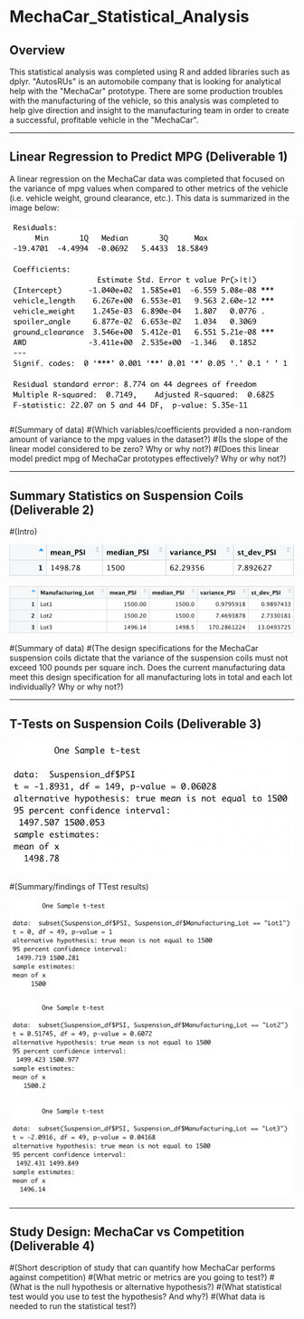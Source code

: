 # MechaCar_Statistical_Analysis

## Overview
This statistical analysis was completed using R and added libraries such as dplyr. "AutosRUs" is an automobile company that is looking for analytical help with the "MechaCar" prototype. There are some production troubles with the manufacturing of the vehicle, so this analysis was completed to help give direction and insight to the manufacturing team in order to create a successful, profitable vehicle in the "MechaCar".  
_________________________________________
## Linear Regression to Predict MPG (Deliverable 1)

A linear regression on the MechaCar data was completed that focused on the variance of mpg values when compared to other metrics of the vehicle (i.e. vehicle weight, ground clearance, etc.). This data is summarized in the image below: 

![deliverable1](images/deliverable1.png)


#(Summary of data)
#(Which variables/coefficients provided a non-random amount of variance to the mpg values in the dataset?)
#(Is the slope of the linear model considered to be zero? Why or why not?)
#(Does this linear model predict mpg of MechaCar prototypes effectively? Why or why not?)

_________________________________________
## Summary Statistics on Suspension Coils (Deliverable 2)

#(Intro)

![total_summary_df](images/total_summary_df.png)

![lot_summary_df](images/lot_summary_df.png)


#(Summary of data)
#(The design specifications for the MechaCar suspension coils dictate that the variance of the suspension coils must not exceed 100 pounds per square inch. Does the current manufacturing data meet this design specification for all manufacturing lots in total and each lot individually? Why or why not?)

_________________________________________
## T-Tests on Suspension Coils (Deliverable 3)

![PSI_ttest](images/PSI_ttest.png)

#(Summary/findings of TTest results)


![PSI_lot1_ttest](images/PSI_lot1_ttest.png)

![PSI_lot2_ttest](images/PSI_lot2_ttest.png)

![PSI_lot3_ttest](images/PSI_lot3_ttest.png)

_________________________________________
## Study Design: MechaCar vs Competition (Deliverable 4)

#(Short description of study that can quantify how MechaCar performs against competition)
  #(What metric or metrics are you going to test?)
  #(What is the null hypothesis or alternative hypothesis?)
  #(What statistical test would you use to test the hypothesis? And why?)
  #(What data is needed to run the statistical test?)





